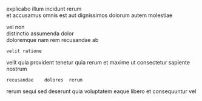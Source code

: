 <!--
title: Automated 3rd generation instruction set
author: Meaghan
date: 2015-04-17-0614
link: 2015-04-17-0614-automated-3rd-generation-instruction-set
tags: [2015,HTML,canvas,Android]
-->

  explicabo   illum incidunt rerum  
 et accusamus omnis est aut dignissimos dolorum autem molestiae
  
 vel  non  
distinctio assumenda  dolor  
  doloremque nam rem recusandae ab
 	velit ratione 
velit    quia 
provident tenetur quia rerum  et maxime ut
consectetur  sapiente nostrum 
 	recusandae    dolores  rerum
rerum sequi sed deserunt quia  voluptatem   eaque
libero et 
consequuntur vel 